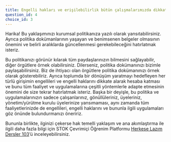 ```yaml
---
title: Engelli hakları ve erişilebilirlik bütün çalışmalarımızda dikkate aldığımız bir yaklaşımdır; ancak bunun için kurumsal dokümanlarımızda hükümler yer almıyor.
question_id: 4
choice_id: 3
---
```


Harika! Bu yaklaşımınızı kurumsal politikanıza yazılı olarak yansıtabilirsiniz. Ayrıca politika dokümanlarının yaşayan ve benimsenen belgeler olmasının önemini ve belirli aralıklarda güncellenmesi gerekebileceğini hatırlatmak isteriz.

Bu politikanızı görünür kılarak tüm paydaşlarınızın bilmesini sağlayabilir, diğer örgütlere örnek olabilirsiniz. Dilerseniz, politika dokümanınızı bizimle paylaşabilirsiniz. Biz de ihtiyacı olan örgütlere politika dokümanınızı örnek olarak gösterebiliriz. Ayrıca toplumda bir dönüşüm yaratmayı hedefleyen her türlü girişimin engellileri ve engelli haklarını dikkate alarak hesaba katması ve bunu tüm faaliyet ve uygulamalarına çeşitli yöntemlerle adapte etmesinin önemini de size tekrar hatırlatmak isteriz. Başka bir deyişle, bu politika ve uygulamalarınızın sadece çalışanlarınız, gönüllüleriniz, üyeleriniz, yönetim/yürütme kurulu üyelerinize yansımaması, aynı zamanda tüm faaliyetlerinizde de engellileri, engelli haklarını ve bununla ilgili uygulamaları göz önünde bulundurmanızı öneririz.

Bununla birlikte, ilginizi çekerse hak temelli yaklaşım ve ana akımlaştırma ile ilgili daha fazla bilgi için STOK Çevrimiçi Öğrenim Platformu [<u>Herkese Lazım Dersler 103</u>](https://www.stgm.org.tr/sivil-toplum-okulu-stok/)’ü inceleyebilirsiniz.

